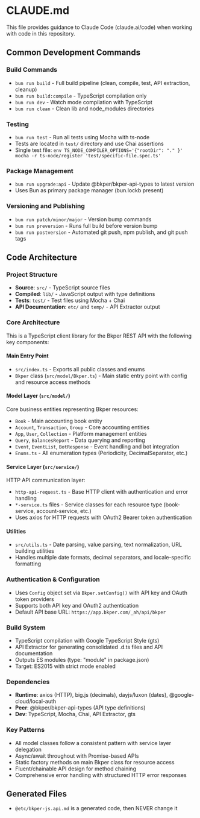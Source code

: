 # CLAUDE.md

This file provides guidance to Claude Code (claude.ai/code) when working with code in this repository.

## Common Development Commands

### Build Commands
- `bun run build` - Full build pipeline (clean, compile, test, API extraction, cleanup)
- `bun run build:compile` - TypeScript compilation only
- `bun run dev` - Watch mode compilation with TypeScript
- `bun run clean` - Clean lib and node_modules directories

### Testing
- `bun run test` - Run all tests using Mocha with ts-node
- Tests are located in `test/` directory and use Chai assertions
- Single test file: `env TS_NODE_COMPILER_OPTIONS='{"rootDir": "." }' mocha -r ts-node/register 'test/specific-file.spec.ts'`

### Package Management
- `bun run upgrade:api` - Update @bkper/bkper-api-types to latest version
- Uses Bun as primary package manager (bun.lockb present)

### Versioning and Publishing
- `bun run patch/minor/major` - Version bump commands
- `bun run preversion` - Runs full build before version bump
- `bun run postversion` - Automated git push, npm publish, and git push tags

## Code Architecture

### Project Structure
- **Source**: `src/` - TypeScript source files
- **Compiled**: `lib/` - JavaScript output with type definitions
- **Tests**: `test/` - Test files using Mocha + Chai
- **API Documentation**: `etc/` and `temp/` - API Extractor output

### Core Architecture
This is a TypeScript client library for the Bkper REST API with the following key components:

#### Main Entry Point
- `src/index.ts` - Exports all public classes and enums
- `Bkper` class (`src/model/Bkper.ts`) - Main static entry point with config and resource access methods

#### Model Layer (`src/model/`)
Core business entities representing Bkper resources:
- `Book` - Main accounting book entity
- `Account`, `Transaction`, `Group` - Core accounting entities  
- `App`, `User`, `Collection` - Platform management entities
- `Query`, `BalancesReport` - Data querying and reporting
- `Event`, `EventList`, `BotResponse` - Event handling and bot integration
- `Enums.ts` - All enumeration types (Periodicity, DecimalSeparator, etc.)

#### Service Layer (`src/service/`)
HTTP API communication layer:
- `http-api-request.ts` - Base HTTP client with authentication and error handling
- `*-service.ts` files - Service classes for each resource type (book-service, account-service, etc.)
- Uses axios for HTTP requests with OAuth2 Bearer token authentication

#### Utilities
- `src/utils.ts` - Date parsing, value parsing, text normalization, URL building utilities
- Handles multiple date formats, decimal separators, and locale-specific formatting

### Authentication & Configuration
- Uses `Config` object set via `Bkper.setConfig()` with API key and OAuth token providers
- Supports both API key and OAuth2 authentication
- Default API base URL: `https://app.bkper.com/_ah/api/bkper`

### Build System
- TypeScript compilation with Google TypeScript Style (gts)
- API Extractor for generating consolidated .d.ts files and API documentation
- Outputs ES modules (type: "module" in package.json)
- Target: ES2015 with strict mode enabled

### Dependencies
- **Runtime**: axios (HTTP), big.js (decimals), dayjs/luxon (dates), @google-cloud/local-auth
- **Peer**: @bkper/bkper-api-types (API type definitions)
- **Dev**: TypeScript, Mocha, Chai, API Extractor, gts

### Key Patterns
- All model classes follow a consistent pattern with service layer delegation
- Async/await throughout with Promise-based APIs
- Static factory methods on main Bkper class for resource access
- Fluent/chainable API design for method chaining
- Comprehensive error handling with structured HTTP error responses

## Generated Files
- `@etc/bkper-js.api.md` is a generated code, then NEVER change it